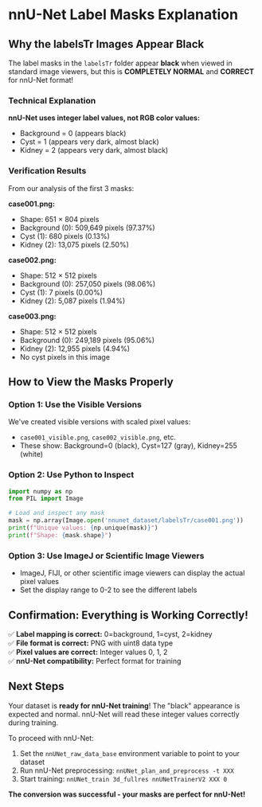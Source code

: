 # nnU-Net Label Masks Explanation

## Why the labelsTr Images Appear Black

The label masks in the `labelsTr` folder appear **black** when viewed in standard image viewers, but this is **COMPLETELY NORMAL** and **CORRECT** for nnU-Net format!

### Technical Explanation

**nnU-Net uses integer label values, not RGB color values:**
- Background = 0 (appears black)
- Cyst = 1 (appears very dark, almost black)
- Kidney = 2 (appears very dark, almost black)

### Verification Results

From our analysis of the first 3 masks:

**case001.png:**
- Shape: 651 × 804 pixels
- Background (0): 509,649 pixels (97.37%)
- Cyst (1): 680 pixels (0.13%)
- Kidney (2): 13,075 pixels (2.50%)

**case002.png:**
- Shape: 512 × 512 pixels
- Background (0): 257,050 pixels (98.06%)
- Cyst (1): 7 pixels (0.00%)
- Kidney (2): 5,087 pixels (1.94%)

**case003.png:**
- Shape: 512 × 512 pixels
- Background (0): 249,189 pixels (95.06%)
- Kidney (2): 12,955 pixels (4.94%)
- No cyst pixels in this image

## How to View the Masks Properly

### Option 1: Use the Visible Versions
We've created visible versions with scaled pixel values:
- `case001_visible.png`, `case002_visible.png`, etc.
- These show: Background=0 (black), Cyst=127 (gray), Kidney=255 (white)

### Option 2: Use Python to Inspect
```python
import numpy as np
from PIL import Image

# Load and inspect any mask
mask = np.array(Image.open('nnunet_dataset/labelsTr/case001.png'))
print(f"Unique values: {np.unique(mask)}")
print(f"Shape: {mask.shape}")
```

### Option 3: Use ImageJ or Scientific Image Viewers
- ImageJ, FIJI, or other scientific image viewers can display the actual pixel values
- Set the display range to 0-2 to see the different labels

## Confirmation: Everything is Working Correctly!

✅ **Label mapping is correct:** 0=background, 1=cyst, 2=kidney  
✅ **File format is correct:** PNG with uint8 data type  
✅ **Pixel values are correct:** Integer values 0, 1, 2  
✅ **nnU-Net compatibility:** Perfect format for training  

## Next Steps

Your dataset is **ready for nnU-Net training**! The "black" appearance is expected and normal. nnU-Net will read these integer values correctly during training.

To proceed with nnU-Net:
1. Set the `nnUNet_raw_data_base` environment variable to point to your dataset
2. Run nnU-Net preprocessing: `nnUNet_plan_and_preprocess -t XXX`
3. Start training: `nnUNet_train 3d_fullres nnUNetTrainerV2 XXX 0`

**The conversion was successful - your masks are perfect for nnU-Net!**